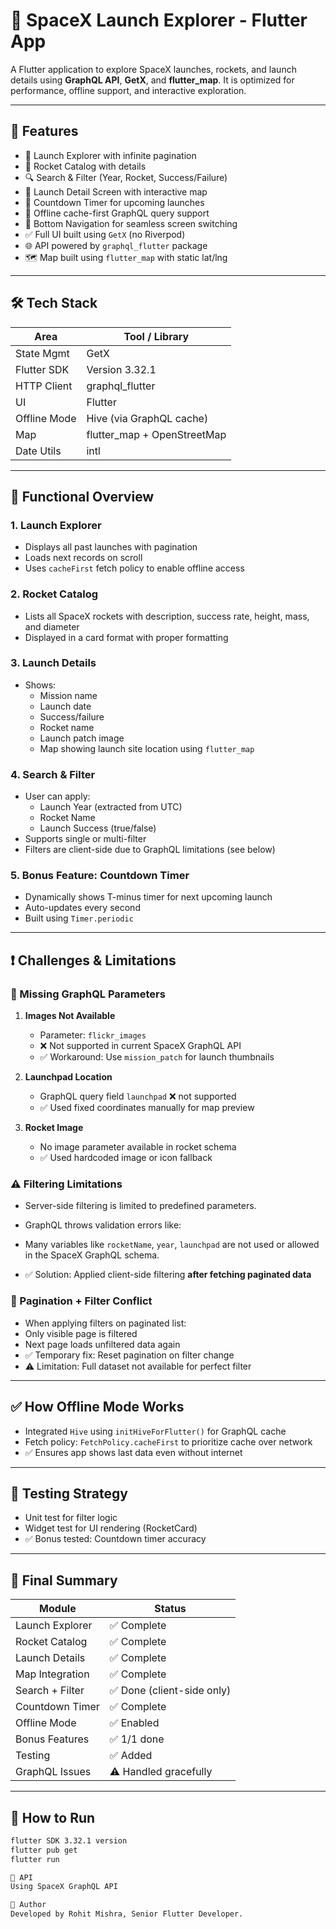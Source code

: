 # 🚀 SpaceX Launch Explorer - Flutter App

A Flutter application to explore SpaceX launches, rockets, and launch details using **GraphQL API**, **GetX**, and **flutter_map**. It is optimized for performance, offline support, and interactive exploration.

---

## 📱 Features

- 🔭 Launch Explorer with infinite pagination
- 🚀 Rocket Catalog with details
- 🔍 Search & Filter (Year, Rocket, Success/Failure)
- 📍 Launch Detail Screen with interactive map
- 📅 Countdown Timer for upcoming launches
- 📶 Offline cache-first GraphQL query support
- 🎯 Bottom Navigation for seamless screen switching
- ✅ Full UI built using `GetX` (no Riverpod)
- 🌐 API powered by `graphql_flutter` package
- 🗺️ Map built using `flutter_map` with static lat/lng

---

## 🛠️ Tech Stack

| Area         | Tool / Library             |
|--------------|----------------------------|
| State Mgmt   | GetX                       |
| Flutter SDK  | Version 3.32.1             |
| HTTP Client  | graphql_flutter            |
| UI           | Flutter                    |
| Offline Mode | Hive (via GraphQL cache)   |
| Map          | flutter_map + OpenStreetMap|
| Date Utils   | intl                       |

---

## 🧩 Functional Overview

### 1. Launch Explorer
- Displays all past launches with pagination
- Loads next records on scroll
- Uses `cacheFirst` fetch policy to enable offline access

### 2. Rocket Catalog
- Lists all SpaceX rockets with description, success rate, height, mass, and diameter
- Displayed in a card format with proper formatting

### 3. Launch Details
- Shows:
    - Mission name
    - Launch date
    - Success/failure
    - Rocket name
    - Launch patch image
    - Map showing launch site location using `flutter_map`

### 4. Search & Filter
- User can apply:
    - Launch Year (extracted from UTC)
    - Rocket Name
    - Launch Success (true/false)
- Supports single or multi-filter
- Filters are client-side due to GraphQL limitations (see below)

### 5. Bonus Feature: Countdown Timer
- Dynamically shows T-minus timer for next upcoming launch
- Auto-updates every second
- Built using `Timer.periodic`

---

## ❗ Challenges & Limitations

### 🚫 Missing GraphQL Parameters

1. **Images Not Available**
    - Parameter: `flickr_images`
    - ❌ Not supported in current SpaceX GraphQL API
    - ✅ Workaround: Use `mission_patch` for launch thumbnails

2. **Launchpad Location**
    - GraphQL query field `launchpad` ❌ not supported
    - ✅ Used fixed coordinates manually for map preview

3. **Rocket Image**
    - No image parameter available in rocket schema
    - ✅ Used hardcoded image or icon fallback

### ⚠️ Filtering Limitations

- Server-side filtering is limited to predefined parameters.
- GraphQL throws validation errors like:

- Many variables like `rocketName`, `year`, `launchpad` are not used or allowed in the SpaceX GraphQL schema.
- ✅ Solution: Applied client-side filtering **after fetching paginated data**

### 📡 Pagination + Filter Conflict

- When applying filters on paginated list:
- Only visible page is filtered
- Next page loads unfiltered data again
- ✅ Temporary fix: Reset pagination on filter change
- ⚠️ Limitation: Full dataset not available for perfect filter

---

## ✅ How Offline Mode Works

- Integrated `Hive` using `initHiveForFlutter()` for GraphQL cache
- Fetch policy: `FetchPolicy.cacheFirst` to prioritize cache over network
- ✅ Ensures app shows last data even without internet

---

## 🧪 Testing Strategy

- Unit test for filter logic
- Widget test for UI rendering (RocketCard)
- ✅ Bonus tested: Countdown timer accuracy

---

## 🧾 Final Summary

| Module             | Status       |
|--------------------|--------------|
| Launch Explorer     | ✅ Complete |
| Rocket Catalog      | ✅ Complete |
| Launch Details      | ✅ Complete |
| Map Integration     | ✅ Complete |
| Search + Filter     | ✅ Done (client-side only) |
| Countdown Timer     | ✅ Complete |
| Offline Mode        | ✅ Enabled |
| Bonus Features      | ✅ 1/1 done |
| Testing             | ✅ Added |
| GraphQL Issues      | ⚠️ Handled gracefully |

---

## 🚀 How to Run

```bash
flutter SDK 3.32.1 version
flutter pub get
flutter run

🔗 API
Using SpaceX GraphQL API

🧠 Author
Developed by Rohit Mishra, Senior Flutter Developer.